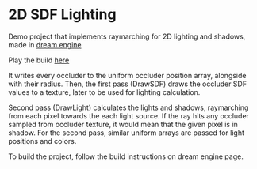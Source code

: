 # 2D SDF Lighting

Demo project that implements raymarching for 2D lighting and shadows, made in [dream engine](https://github.com/metincetin/dreamengine)

Play the build [here](https://metincetin.xyz/work/2d-sdf-lighting)

It writes every occluder to the uniform occluder position array, alongside with their radius. Then, the first pass (DrawSDF) draws the occluder SDF values to a texture, later to be used for lighting calculation. 

Second pass (DrawLight) calculates the lights and shadows, raymarching from each pixel towards the each light source. If the ray hits any occluder sampled from occluder texture, it would mean that the given pixel is in shadow. For the second pass, similar uniform arrays are passed for light positions and colors.

To build the project, follow the build instructions on dream engine page.
